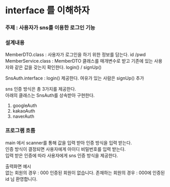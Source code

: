 # interface 를 이해하자

### 주제 : 사용자가 sns를 이용한 로그인 기능

### 설계내용

MemberDTO.class : 사용자가 로그인을 하기 위한 정보를 담는다. id /pwd <br>
MemberService.class : MemberDTO 클래스를 매개변수로 받고
기존에 있는 사용자와 같은 값을 갖는지 확인한다.
login() / signUp()

SnsAuth.interface : login() 제공한다. 여유가 있는 사람은 signUp() 추가


sns 인증 방식은 총 3가지를 제공한다. <br>
아래의 클래스는 SnsAuth를 상속받아 구현한다.
1. googleAuth
2. kakaoAuth
3. naverAuth

### 프로그램 흐름
main 에서 scanner를 통해 값을 입력 받아 인증 방식을 입력 받는다. <br>
인증 방식이 결정되면 사용자에게 아이디 비밀번호를 입력 받는다. <br>
입력 받은 인증에 따라 사용자에게 sns 인증 방식을 제공한다. <br>

출력화면 예시 <br>
없는 회원의 경우 : 000 인증된 회원이 없습니다.
존재하는 회원의 경우 : 000에 인증된 id 님 환영합니다.